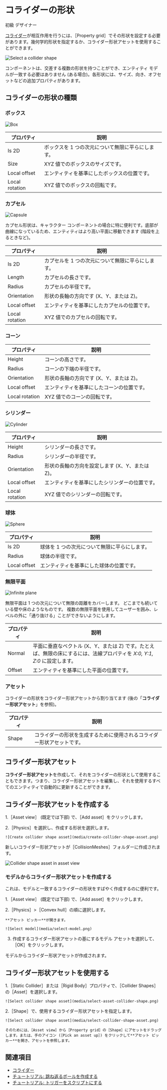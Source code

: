 # コライダーの形状

<span class="label label-doc-level">初級</span>
<span class="label label-doc-audience">デザイナー</span>

[コライダー](colliders.md)が相互作用を行うには、［Property grid］でその形状を設定する必要があります。幾何学的形状を指定するか、コライダー形状アセットを使用することができます。

![Select a collider shape](media/select-collider-shape.png)

コンポーネントは、交差する複数の形状を持つことができ、エンティティ モデルが一致する必要はありません (ある場合)。各形状には、サイズ、向き、オフセットなどの追加プロパティがあります。

## コライダーの形状の種類

### ボックス

![Box](media/box.png)

| プロパティ       | 説明 |
| -------------- |-------------|
| Is 2D | ボックスを 1 つの次元について無限に平らにします。 |
| Size    | XYZ 値でのボックスのサイズです。 |
| Local offset     | エンティティを基準にしたボックスの位置です。|
| Local rotation      | XYZ 値でのボックスの回転です。|

### カプセル

![Capsule](media/capsule.png)

カプセル形状は、キャラクター コンポーネントの場合に特に便利です。底部が曲線になっているため、エンティティはより高い平面に移動できます (階段を上るときなど)。

| プロパティ       | 説明 |
| -------------- |-------------|
| Is 2D | カプセルを 1 つの次元について無限に平らにします。|
| Length | カプセルの長さです。|
| Radius | カプセルの半径です。|
| Orientation | 形状の長軸の方向です (X、Y、または Z)。|
| Local offset     | エンティティを基準にしたカプセルの位置です。|
| Local rotation      | XYZ 値でのカプセルの回転です。|

### コーン

| プロパティ       | 説明 |
| -------------- |-------------|
| Height | コーンの高さです。|
| Radius | コーンの下端の半径です。|
| Orientation | 形状の長軸の方向です (X、Y、または Z)。|
| Local offset     | エンティティを基準にしたコーンの位置です。|
| Local rotation      | XYZ 値でのコーンの回転です。|

### シリンダー

![Cylinder](media/cylinder.png)

| プロパティ       | 説明 |
| -------------- |-------------|
| Height | シリンダーの長さです。|
| Radius | シリンダーの半径です。|
| Orientation | 形状の長軸の方向を設定します (X、Y、または Z)。|
| Local offset     | エンティティを基準にしたシリンダーの位置です。|
| Local rotation      | XYZ 値でのシリンダーの回転です。|

### 球体

![Sphere](media/sphere.png)

| プロパティ       | 説明 |
| -------------- |-------------|
| Is 2D | 球体を 1 つの次元について無限に平らにします。 |
| Radius | 球体の半径です。|
| Local offset     | エンティティを基準にした球体の位置です。|

### 無限平面

![Infinite plane](media/infinite-plane.png)

無限平面は 1 つの次元について無限の距離をカバーします。
どこまでも続いている壁や床のようなものです。
複数の無限平面を使用してユーザーを囲み、レベルの外に「通り抜ける」ことができないようにします。

| プロパティ       | 説明 |
| -------------- |-------------|
| Normal  | 平面に垂直なベクトル (X、Y、または Z) です。たとえば、無限の床にするには、法線プロパティを _X:0, Y:1, Z:0_ に設定します。 |
| Offset     | エンティティを基準にした平面の位置です。|

### アセット

コライダーの形状をコライダー形状アセットから割り当てます (後の「**コライダー形状アセット**」を参照)。

| プロパティ       | 説明 |
| -------------- |-------------|
| Shape | コライダーの形状を生成するために使用されるコライダー形状アセットです。|

## コライダー形状アセット

**コライダー形状アセット**を作成して、それをコライダーの形状として使用することもできます。つまり、コライダー形状アセットを編集し、それを使用するすべてのエンティティで自動的に更新することができます。

## コライダー形状アセットを作成する

1.［Asset view］ (既定では下部) で、［Add asset］をクリックします。

2.［Physics］を選択し、作成する形状を選択します。

    ![Create collider shape asset](media/create-collider-shape-asset.png)

新しいコライダー形状アセットが［CollisionMeshes］フォルダーに作成されます。

![Collider shape asset in asset view](media/collider-shape-in-asset-view.png)

### モデルからコライダー形状アセットを作成する

これは、モデルと一致するコライダーの形状をすばやく作成するのに便利です。

1.［Asset view］ (既定では下部) で、［Add asset］をクリックします。

2.［Physics］>［Convex hull］の順に選択します。

    **アセット ピッカー**が開きます。

    ![Select model](media/select-model.png)

3. 作成するコライダー形状アセットの基にするモデル アセットを選択して、［OK］をクリックします。

モデルからコライダー形状アセットが作成されます。

## コライダー形状アセットを使用する

1.［Static Collider］または［Rigid Body］プロパティで、［Collider Shapes］の［Asset］を選択します。

    ![Select collider shape asset](media/select-asset-collider-shape.png)

2.［Shape］で、使用するコライダー形状アセットを指定します。

    ![Select collider shape asset](media/select-collider-shape-asset.png)

    そのためには、［Asset view］から［Property grid］の［Shape］にアセットをドラッグします。または、手のアイコン (［Pick an asset up］) をクリックして**アセット ピッカー**を開き、アセットを参照します。

## 関連項目

* [コライダー](colliders.md)
* [チュートリアル: 跳ね返るボールを作成する](create-a-bouncing-ball.md)
* [チュートリアル: トリガーをスクリプトにする](script-a-trigger.md)
